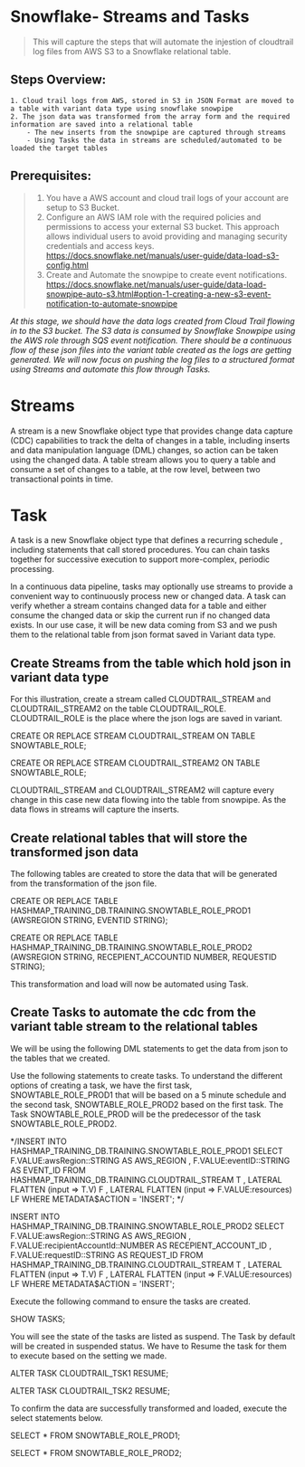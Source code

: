 # Snowflake- Streams and Tasks
>This will capture the steps that will automate the injestion of cloudtrail log files from AWS S3 to a Snowflake relational table.


## Steps Overview:
    1. Cloud trail logs from AWS, stored in S3 in JSON Format are moved to a table with variant data type using snowflake snowpipe
    2. The json data was transformed from the array form and the required information are saved into a relational table
        - The new inserts from the snowpipe are captured through streams
        - Using Tasks the data in streams are scheduled/automated to be loaded the target tables


## Prerequisites:
>1. You have a AWS account and cloud trail logs of your account are setup to S3 Bucket.
>2. Configure an AWS IAM role with the required policies and permissions to access your external S3 bucket. This approach allows individual users to avoid providing and managing security credentials and access keys.
https://docs.snowflake.net/manuals/user-guide/data-load-s3-config.html
>3. Create and Automate the snowpipe to create event notifications.
https://docs.snowflake.net/manuals/user-guide/data-load-snowpipe-auto-s3.html#option-1-creating-a-new-s3-event-notification-to-automate-snowpipe

*At this stage, we should have the data logs created from Cloud Trail flowing in to the S3 bucket. The S3 data is consumed by Snowflake Snowpipe using the AWS role through SQS event notification. There should be a continuous flow of these json files into the variant table created as the logs are getting generated. We will now focus on pushing the log files to a structured format using Streams and automate this flow through Tasks.*


# Streams
A stream is a new Snowflake object type that provides change data capture (CDC) capabilities to track the delta of changes in a table, including inserts and data manipulation language (DML) changes, so action can be taken using the changed data. A table stream allows you to query a table and consume a set of changes to a table, at the row level, between two transactional points in time.


# Task
A task is a new Snowflake object type that defines a recurring schedule , including statements that call stored procedures. You can chain tasks together for successive execution to support more-complex, periodic processing.

In a continuous data pipeline, tasks may optionally use streams to provide a convenient way to continuously process new or changed data. A task can verify whether a stream contains changed data for a table and either consume the changed data or skip the current run if no changed data exists. In our use case, it will be new data coming from S3 and we push them to the relational table from json format saved in Variant data type.


## Create Streams from the table which hold json in variant data type
For this illustration, create a stream called CLOUDTRAIL_STREAM and CLOUDTRAIL_STREAM2 on the table CLOUDTRAIL_ROLE. CLOUDTRAIL_ROLE is the place where the json logs are saved in variant.

CREATE OR REPLACE STREAM CLOUDTRAIL_STREAM
    ON TABLE SNOWTABLE_ROLE;

CREATE OR REPLACE STREAM CLOUDTRAIL_STREAM2
    ON TABLE SNOWTABLE_ROLE;


CLOUDTRAIL_STREAM and CLOUDTRAIL_STREAM2 will capture every change in this case new data flowing into the table from snowpipe. As the data flows in streams will capture the inserts. 


## Create relational tables that will store the transformed json data
The following tables are created to store the data that will be generated from the transformation of the json file. 

CREATE OR REPLACE TABLE HASHMAP_TRAINING_DB.TRAINING.SNOWTABLE_ROLE_PROD1 (AWSREGION STRING,
                                             EVENTID STRING);


CREATE OR REPLACE TABLE HASHMAP_TRAINING_DB.TRAINING.SNOWTABLE_ROLE_PROD2 (AWSREGION STRING,
                                                                           RECEPIENT_ACCOUNTID NUMBER,
                                                                           REQUESTID STRING);


This transformation and load will now be automated using Task.


## Create Tasks to automate the cdc from the variant table stream to the relational tables
We will be using the following DML statements to get the data from json to the tables that we created.

Use the following statements to create tasks. To understand the different options of creating a task, we have the first task, SNOWTABLE_ROLE_PROD1 that will be based on a 5 minute schedule and the second task, SNOWTABLE_ROLE_PROD2 based on the first task. The Task SNOWTABLE_ROLE_PROD will be the predecessor of the task SNOWTABLE_ROLE_PROD2.

*/INSERT INTO HASHMAP_TRAINING_DB.TRAINING.SNOWTABLE_ROLE_PROD1
SELECT F.VALUE:awsRegion::STRING AS AWS_REGION
   , F.VALUE:eventID::STRING AS EVENT_ID 
FROM HASHMAP_TRAINING_DB.TRAINING.CLOUDTRAIL_STREAM T
   , LATERAL FLATTEN (input => T.V) F
   , LATERAL FLATTEN (input => F.VALUE:resources) LF
WHERE METADATA$ACTION = 'INSERT'; */

INSERT INTO HASHMAP_TRAINING_DB.TRAINING.SNOWTABLE_ROLE_PROD2
SELECT F.VALUE:awsRegion::STRING AS AWS_REGION
   , F.VALUE:recipientAccountId::NUMBER AS RECEPIENT_ACCOUNT_ID
   , F.VALUE:requestID::STRING AS REQUEST_ID
FROM HASHMAP_TRAINING_DB.TRAINING.CLOUDTRAIL_STREAM T
   , LATERAL FLATTEN (input => T.V) F
   , LATERAL FLATTEN (input => F.VALUE:resources) LF
WHERE METADATA$ACTION = 'INSERT';


Execute the following command to ensure the tasks are created. 

SHOW TASKS;


You will see the state of the tasks are listed as suspend. The Task by default will be created in suspended status. We have to Resume the task for them to execute based on the setting we made.

ALTER TASK CLOUDTRAIL_TSK1 RESUME;

ALTER TASK CLOUDTRAIL_TSK2 RESUME;


To confirm the data are successfully transformed and loaded, execute the select statements below.

SELECT * FROM SNOWTABLE_ROLE_PROD1;

SELECT * FROM SNOWTABLE_ROLE_PROD2;

